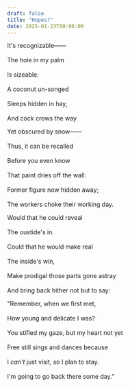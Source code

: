 ```yaml
---
draft: false
title: "Hopes?"
date: 2025-01-23T00:00:00
---
```


It's recognizable—— <br>  
The hole in my palm <br>  
Is sizeable: <br>  
A coconut un-songed <br>  
Sleeps hidden in hay, <br>  
And cock crows the way 

Yet obscured by snow—— <br>  
Thus, it can be recalled <br>  
Before you even know <br>  
That paint dries off the wall: <br>  
Former figure now hidden away; <br>  
The workers choke their working day.

Would that he could reveal <br>  
The oustide's in. <br>  
Could that he would make real <br>  
The inside's win, <br>  
Make prodigal those parts gone astray <br>  
And bring back hither not but to say: 

"Remember, when we first met, <br>  
How young and delicate I was? <br>  
You stifled my gaze, but my heart not yet <br>  
Free still sings and dances because <br>  
I *can't* just visit, so I plan to stay. <br>  
I'm going to go back there some day."